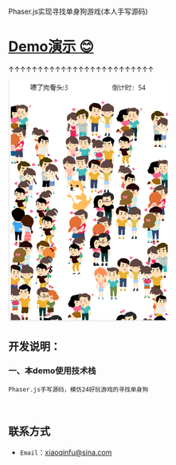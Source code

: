 # 
Phaser.js实现寻找单身狗游戏(本人手写源码)
# [Demo演示 :blush:](https://fuxiaoqin.github.io/Findoutsingledog/dingleDog.html)<br>
↑↑↑↑↑↑↑↑↑↑↑↑↑↑↑↑↑↑↑↑↑↑↑↑↑
 
[![image](https://raw.githubusercontent.com/Fuxiaoqin/Findoutsingledog/master/images/singleDogIndex.png "点我演示效果")](https://fuxiaoqin.github.io/Findoutsingledog/dingleDog.html)

## 开发说明：
### 一、本demo使用技术栈
    Phaser.js手写源码，模仿24好玩游戏的寻找单身狗
   

## 联系方式
- `Email`：xiaoqinfu@sina.com
